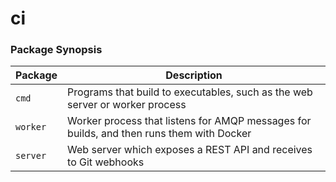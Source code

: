 # ci

### Package Synopsis
Package | Description
--- | ---
`cmd` | Programs that build to executables, such as the web server or worker process 
`worker` | Worker process that listens for AMQP messages for builds, and then runs them with Docker
`server` | Web server which exposes a REST API and receives to Git webhooks
